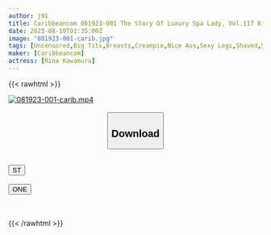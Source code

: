 ```yaml
---
author: j91
title: Caribbeancom 081923-001 The Story Of Luxury Spa Lady, Vol.117 Rina Kawamura
date: 2023-08-19T01:35:00Z
image: "081923-001-carib.jpg"
tags: [Uncensored,Big Tits,Breasts,Creampie,Nice Ass,Sexy Legs,Shaved,Slender,Slut,Titty Fuck ]
maker: [Caribbeancom]
actress: [Rina Kawamura]
---
```



{{< rawhtml >}}

<div class="video" data-videoid="3hb5edchso4h">
    <a href="javascript:;">
        <img src="https://my.j91.asia/posts/081923-001-carib/081923-001-carib.jpg" width="WIDTH" height="HEIGHT" alt="081923-001-carib.mp4" loading="lazy">
    </a>
</div>

<script type="text/javascript" src="https://j91.asia/asset/on-demand-ws.js"></script>

<br>
  <link rel="stylesheet" href="https://j91.asia/asset/bs5.css">
  
  <center>
  <button class="btn btn-primary" type="button" data-bs-toggle="collapse" data-bs-target=".multi-collapse" aria-expanded="false" aria-controls="multiCollapseExample1 multiCollapseExample2"><h2>Download</h2></button></center>
</p>
<div class="row">
  <div class="col">
    <div class="collapse multi-collapse" id="multiCollapseExample1">
      <div class="card card-body">
	      	      <br>
<div class="buttons">  
<a href="https://wolfstream.tv/v/3hb5edchso4h"><button class="btn-hover color-3"><i class="fa fa-download"></i> ST</button></a></div>
    </div>
  </div>
</div>
  <div class="col">
    <div class="collapse multi-collapse" id="multiCollapseExample2">
      <div class="card card-body">
	      <br>
<div class="buttons">
    <a href="https://oneupload.to/e2bwjpnrwh3c"><button class="btn-hover color-9"><i class="fa fa-download"></i> ONE</button></a></div>
<br><br>
      </div>
    </div>
  </div>
</div>

{{< /rawhtml >}}